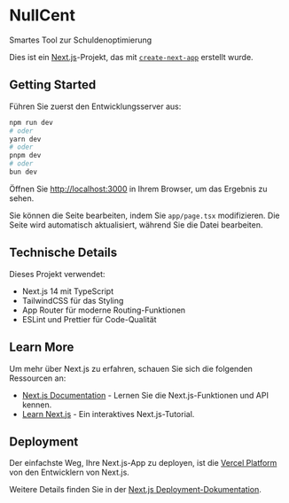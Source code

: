 # NullCent

Smartes Tool zur Schuldenoptimierung

Dies ist ein [Next.js](https://nextjs.org)-Projekt, das mit [`create-next-app`](https://nextjs.org/docs/app/api-reference/cli/create-next-app) erstellt wurde.

## Getting Started

Führen Sie zuerst den Entwicklungsserver aus:

```bash
npm run dev
# oder
yarn dev
# oder
pnpm dev
# oder
bun dev
```

Öffnen Sie [http://localhost:3000](http://localhost:3000) in Ihrem Browser, um das Ergebnis zu sehen.

Sie können die Seite bearbeiten, indem Sie `app/page.tsx` modifizieren. Die Seite wird automatisch aktualisiert, während Sie die Datei bearbeiten.

## Technische Details

Dieses Projekt verwendet:
- Next.js 14 mit TypeScript
- TailwindCSS für das Styling
- App Router für moderne Routing-Funktionen
- ESLint und Prettier für Code-Qualität

## Learn More

Um mehr über Next.js zu erfahren, schauen Sie sich die folgenden Ressourcen an:

- [Next.js Documentation](https://nextjs.org/docs) - Lernen Sie die Next.js-Funktionen und API kennen.
- [Learn Next.js](https://nextjs.org/learn) - Ein interaktives Next.js-Tutorial.

## Deployment

Der einfachste Weg, Ihre Next.js-App zu deployen, ist die [Vercel Platform](https://vercel.com/new?utm_medium=default-template&filter=next.js&utm_source=create-next-app&utm_campaign=create-next-app-readme) von den Entwicklern von Next.js.

Weitere Details finden Sie in der [Next.js Deployment-Dokumentation](https://nextjs.org/docs/app/building-your-application/deploying).
